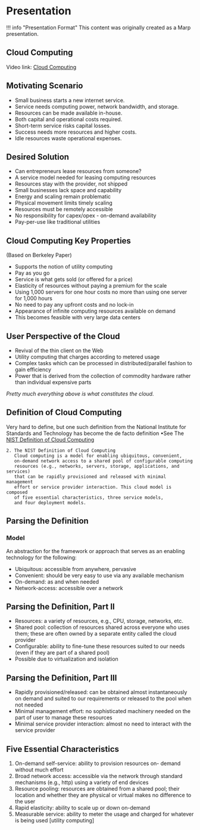 # Presentation

!!! info "Presentation Format"
    This content was originally created as a Marp presentation.

<div class="slide-content" id="slide-1">

## Cloud Computing

Video link: [Cloud Computing](https://youtu.be/NYlDMK28Hyk)

</div>
<div class="slide-content" id="slide-2">

## Motivating Scenario

- Small business starts a new internet service.
- Service needs computing power, network bandwidth, and storage.
- Resources can be made available in-house.
- Both capital and operational costs required.
- Short-term service risks capital losses.
- Success needs more resources and higher costs.
- Idle resources waste operational expenses.

</div>
<div class="slide-content" id="slide-3">

## Desired Solution

- Can entrepreneurs lease resources from someone?
- A service model needed for leasing computing resources
- Resources stay with the provider, not shipped
- Small businesses lack space and capability
- Energy and scaling remain problematic
- Physical movement limits timely scaling
- Resources must be remotely accessible
- No responsibility for capex/opex - on-demand availability
- Pay-per-use like traditional utilities

</div>
<div class="slide-content" id="slide-4">

## Cloud Computing Key Properties

(Based on Berkeley Paper)
- Supports the notion of utility computing
- Pay as you go
- Service is what gets sold (or offered for a price)
- Elasticity of resources without paying a premium for the scale
- Using 1,000 servers for one hour costs no more than using one server for 1,000 hours
- No need to pay any upfront costs and no lock-in
- Appearance of infinite computing resources available on demand
- This becomes feasible with very large data centers

</div>
<div class="slide-content" id="slide-5">

## User Perspective of the Cloud

- Revival of the thin client on the Web
- Utility computing that charges according to metered usage
- Complex tasks which can be processed in distributed/parallel fashion to gain efficiency
- Power that is derived from the collection of commodity hardware rather than individual expensive parts


<i>Pretty much everything above is what constitutes the cloud.</i>

</div>
<div class="slide-content" id="slide-6">

## Definition of Cloud Computing
Very hard to define, but one such definition from the National Institute for Standards and Technology has become the de facto definition
•See The [NIST Definition of Cloud Computing](http://nvlpubs.nist.gov/nistpubs/Legacy/SP/nistspecialpublication800-145.pdf)

```
2. The NIST Definition of Cloud Computing
   Cloud computing is a model for enabling ubiquitous, convenient, 
   on-demand network access to a shared pool of configurable computing 
   resources (e.g., networks, servers, storage, applications, and services)
   that can be rapidly provisioned and released with minimal management
   effort or service provider interaction. This cloud model is composed 
   of five essential characteristics, three service models, 
   and four deployment models.
```

</div>
<div class="slide-content" id="slide-7">

## Parsing the Definition

### Model

An abstraction for the framework or approach that serves as an enabling
technology for the following:

- Ubiquitous: accessible from anywhere, pervasive
- Convenient: should be very easy to use via any available mechanism
- On-demand: as and when needed
- Network-access: accessible over a network

</div>
<div class="slide-content" id="slide-8">

## Parsing the Definition, Part II

- Resources: a variety of resources, e.g., CPU, storage, networks, etc.
- Shared pool: collection of resources shared across everyone who uses them; these are often owned by a separate entity called the cloud provider
- Configurable: ability to fine-tune these resources suited to our needs (even if they are part of a shared pool)
- Possible due to virtualization and isolation

</div>
<div class="slide-content" id="slide-9">

## Parsing the Definition, Part III

- Rapidly provisioned/released: can be obtained almost instantaneously on demand and suited to our requirements or released to the pool when not needed
- Minimal management effort: no sophisticated machinery needed on the part of user to manage these resources
- Minimal service provider interaction: almost no need to interact with the service provider

</div>
<div class="slide-content" id="slide-10">

## Five Essential Characteristics

1. On-demand self-service: ability to provision resources on- demand without much effort
2. Broad network access: accessible via the network through standard mechanisms (e.g., http) using a variety of end devices
3. Resource pooling: resources are obtained from a shared pool; their location and whether they are physical or virtual makes no difference to the user
4. Rapid elasticity: ability to scale up or down on-demand
5. Measurable service: ability to meter the usage and charged for whatever is being used [utility computing]

</div>
